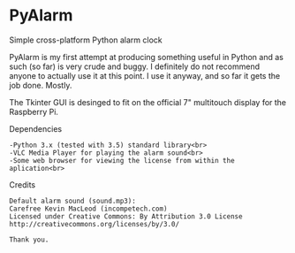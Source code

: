 # PyAlarm
Simple cross-platform Python alarm clock

PyAlarm is my first attempt at producing something useful in Python and as such (so far) is very crude and buggy.
I definitely do not recommend anyone to actually use it at this point. I use it anyway, and so far it gets the job done. Mostly.

The Tkinter GUI is desinged to fit on the official 7" multitouch display for the Raspberry Pi.

Dependencies

	-Python 3.x (tested with 3.5) standard library<br>
	-VLC Media Player for playing the alarm sound<br>
	-Some web browser for viewing the license from within the aplication<br>

Credits

	Default alarm sound (sound.mp3):
	Carefree Kevin MacLeod (incompetech.com)
	Licensed under Creative Commons: By Attribution 3.0 License
	http://creativecommons.org/licenses/by/3.0/
	
	Thank you.

